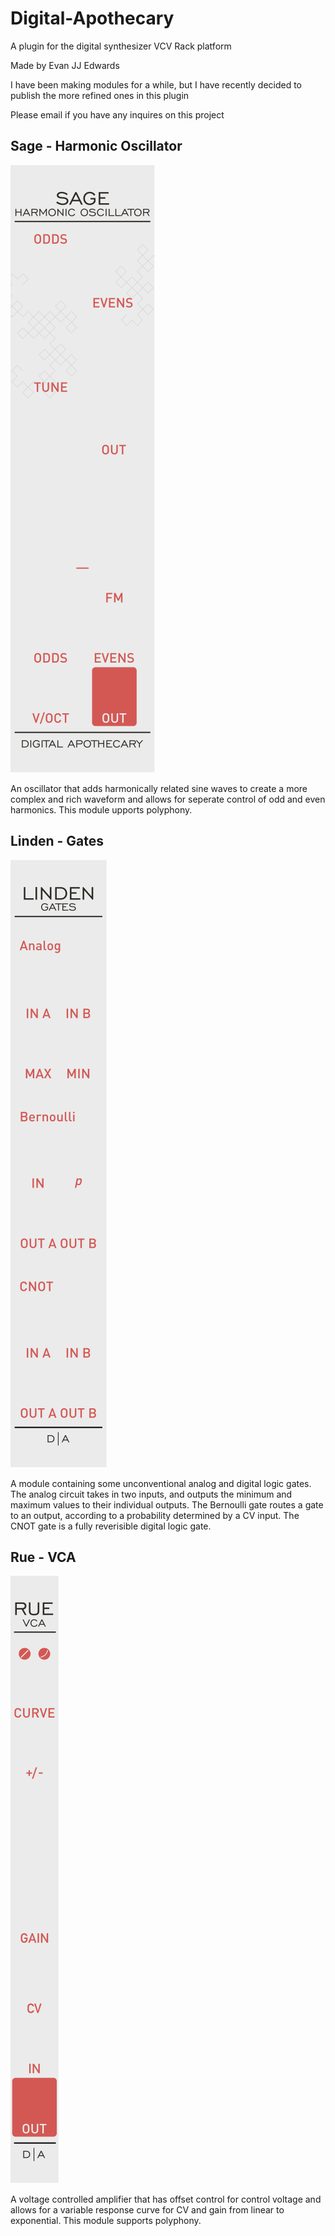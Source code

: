 # Digital-Apothecary
A plugin for the digital synthesizer VCV Rack platform

Made by Evan JJ Edwards

I have been making modules for a while, but I have recently decided to publish the more refined ones in this plugin

Please email if you have any inquires on this project


## Sage - Harmonic Oscillator

![](https://github.com/evanedwardsgit/Digital-Apothecary/blob/main/res/Panels/Sage.svg)

An oscillator that adds harmonically related sine waves to create a more complex and rich waveform and allows for seperate control of odd and even harmonics. This module upports polyphony.

## Linden - Gates

![](https://github.com/evanedwardsgit/Digital-Apothecary/blob/main/res/Panels/Linden.svg)

A module containing some unconventional analog and digital logic gates. The analog circuit takes in two inputs, and outputs the minimum and maximum values to their individual outputs. The Bernoulli gate routes a gate to an output, according to a probability determined by a CV input. The CNOT gate is a fully reverisible digital logic gate.

## Rue - VCA

![](https://github.com/evanedwardsgit/Digital-Apothecary/blob/main/res/Panels/Rue.svg)

A voltage controlled amplifier that has offset control for control voltage and allows for a variable response curve for CV and gain from linear to exponential. This module supports polyphony.
